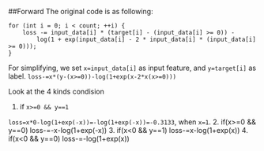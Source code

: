 ##Forward
The original code is as following:
```
for (int i = 0; i < count; ++i) {
    loss -= input_data[i] * (target[i] - (input_data[i] >= 0)) -
        log(1 + exp(input_data[i] - 2 * input_data[i] * (input_data[i] >= 0)));
}
```
For simplifying, we set `x=input_data[i]` as input feature, and `y=target[i]` as label. 
`loss-=x*(y-(x>=0))-log(1+exp(x-2*x(x>=0)))`

Look at the 4 kinds condision

1. if `x>=0 && y==1`

`loss=x*0-log(1+exp(-x))=-log(1+exp(-x))=-0.3133`, when `x=1`.
2. if(x>=0 && y==0)
loss-=-x-log(1+exp(-x))
3. if(x<0 && y==1)
loss-=x-log(1+exp(x))
4. if(x<0 && y==0)
loss-=-log(1+exp(x))


  
